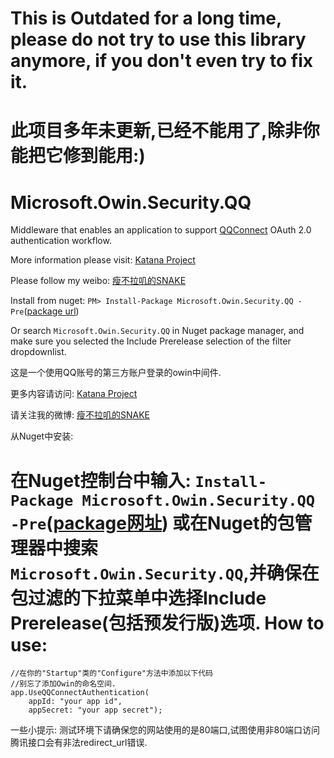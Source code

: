 This is Outdated for a long time, please do not try to use this library anymore, if you don't even try to fix it.
=======
此项目多年未更新,已经不能用了,除非你能把它修到能用:)
=======


Microsoft.Owin.Security.QQ
=================================

Middleware that enables an application to support [QQConnect](http://connect.qq.com/) OAuth 2.0 authentication workflow.

More information please visit: [Katana Project](http://katanaproject.codeplex.com/)

Please follow my weibo: [瘦不拉叽的SNAKE](http://weibo.com/tangfeifan) 

Install from nuget: 
`PM> Install-Package Microsoft.Owin.Security.QQ -Pre`([package url](https://www.nuget.org/packages/Microsoft.Owin.Security.QQ/0.1.0-rc2))

Or search `Microsoft.Owin.Security.QQ` in Nuget package manager, and make sure you selected the Include Prerelease selection of the filter dropdownlist.

这是一个使用QQ账号的第三方账户登录的owin中间件.

更多内容请访问: [Katana Project](http://katanaproject.codeplex.com/)

请关注我的微博: [瘦不拉叽的SNAKE](http://weibo.com/tangfeifan)

从Nuget中安装:

在Nuget控制台中输入: `Install-Package Microsoft.Owin.Security.QQ -Pre`([package网址](https://www.nuget.org/packages/Microsoft.Owin.Security.QQ/0.1.0-rc2))
或在Nuget的包管理器中搜索`Microsoft.Owin.Security.QQ`,并确保在包过滤的下拉菜单中选择Include Prerelease(包括预发行版)选项.
How to use:
===========

    //在你的"Startup"类的"Configure"方法中添加以下代码
    //别忘了添加Owin的命名空间.
    app.UseQQConnectAuthentication(
        appId: "your app id",
        appSecret: "your app secret");
        
一些小提示: 测试环境下请确保您的网站使用的是80端口,试图使用非80端口访问腾讯接口会有非法redirect_url错误.

